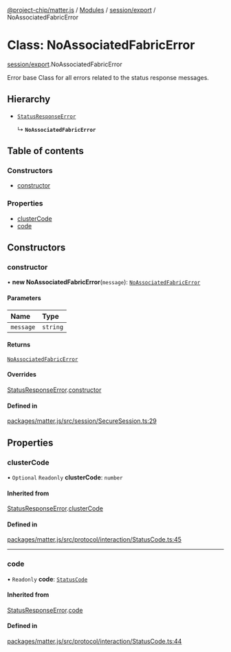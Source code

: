 [@project-chip/matter.js](../README.md) / [Modules](../modules.md) / [session/export](../modules/session_export.md) / NoAssociatedFabricError

# Class: NoAssociatedFabricError

[session/export](../modules/session_export.md).NoAssociatedFabricError

Error base Class for all errors related to the status response messages.

## Hierarchy

- [`StatusResponseError`](protocol_interaction_export.StatusResponseError.md)

  ↳ **`NoAssociatedFabricError`**

## Table of contents

### Constructors

- [constructor](session_export.NoAssociatedFabricError.md#constructor)

### Properties

- [clusterCode](session_export.NoAssociatedFabricError.md#clustercode)
- [code](session_export.NoAssociatedFabricError.md#code)

## Constructors

### constructor

• **new NoAssociatedFabricError**(`message`): [`NoAssociatedFabricError`](session_export.NoAssociatedFabricError.md)

#### Parameters

| Name | Type |
| :------ | :------ |
| `message` | `string` |

#### Returns

[`NoAssociatedFabricError`](session_export.NoAssociatedFabricError.md)

#### Overrides

[StatusResponseError](protocol_interaction_export.StatusResponseError.md).[constructor](protocol_interaction_export.StatusResponseError.md#constructor)

#### Defined in

[packages/matter.js/src/session/SecureSession.ts:29](https://github.com/project-chip/matter.js/blob/6d3b6a5d957d88a9231d6ecab4bb41f8133112be/packages/matter.js/src/session/SecureSession.ts#L29)

## Properties

### clusterCode

• `Optional` `Readonly` **clusterCode**: `number`

#### Inherited from

[StatusResponseError](protocol_interaction_export.StatusResponseError.md).[clusterCode](protocol_interaction_export.StatusResponseError.md#clustercode)

#### Defined in

[packages/matter.js/src/protocol/interaction/StatusCode.ts:45](https://github.com/project-chip/matter.js/blob/6d3b6a5d957d88a9231d6ecab4bb41f8133112be/packages/matter.js/src/protocol/interaction/StatusCode.ts#L45)

___

### code

• `Readonly` **code**: [`StatusCode`](../enums/protocol_interaction_export.StatusCode.md)

#### Inherited from

[StatusResponseError](protocol_interaction_export.StatusResponseError.md).[code](protocol_interaction_export.StatusResponseError.md#code)

#### Defined in

[packages/matter.js/src/protocol/interaction/StatusCode.ts:44](https://github.com/project-chip/matter.js/blob/6d3b6a5d957d88a9231d6ecab4bb41f8133112be/packages/matter.js/src/protocol/interaction/StatusCode.ts#L44)
